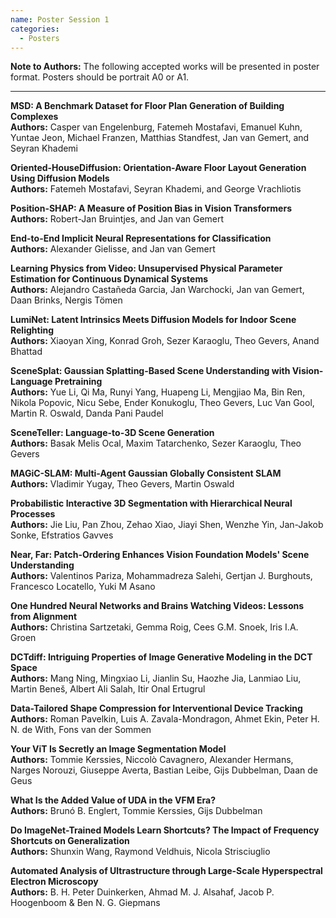 ```yaml
---
name: Poster Session 1
categories:
  - Posters
---
```


**Note to Authors:** The following accepted works will be presented in poster format. Posters should be portrait A0 or A1.

-----

**MSD: A Benchmark Dataset for Floor Plan Generation of Building Complexes**\
**Authors:** Casper van Engelenburg, Fatemeh Mostafavi, Emanuel Kuhn, Yuntae Jeon, Michael Franzen, Matthias Standfest, Jan van Gemert, and Seyran Khademi

**Oriented-HouseDiffusion: Orientation-Aware Floor Layout Generation Using Diffusion Models**\
**Authors:** Fatemeh Mostafavi, Seyran Khademi, and George Vrachliotis

**Position-SHAP: A Measure of Position Bias in Vision Transformers**\
**Authors:** Robert-Jan Bruintjes, and Jan van Gemert

**End-to-End Implicit Neural Representations for Classification**\
**Authors:** Alexander Gielisse, and Jan van Gemert

**Learning Physics from Video: Unsupervised Physical Parameter Estimation for Continuous Dynamical Systems**\
**Authors:** Alejandro Castañeda Garcia, Jan Warchocki, Jan van Gemert, Daan Brinks, Nergis Tömen

**LumiNet: Latent Intrinsics Meets Diffusion Models for Indoor Scene Relighting**\
**Authors:** Xiaoyan Xing, Konrad Groh, Sezer Karaoglu, Theo Gevers, Anand Bhattad

**SceneSplat: Gaussian Splatting-Based Scene Understanding with Vision-Language Pretraining**\
**Authors:** Yue Li, Qi Ma, Runyi Yang, Huapeng Li, Mengjiao Ma, Bin Ren, Nikola Popovic, Nicu Sebe, Ender Konukoglu, Theo Gevers, Luc Van Gool, Martin R. Oswald, Danda Pani Paudel

**SceneTeller: Language-to-3D Scene Generation**\
**Authors:** Basak Melis Ocal, Maxim Tatarchenko, Sezer Karaoglu, Theo Gevers

**MAGiC-SLAM: Multi-Agent Gaussian Globally Consistent SLAM**\
**Authors:** Vladimir Yugay, Theo Gevers, Martin Oswald

**Probabilistic Interactive 3D Segmentation with Hierarchical Neural Processes**\
**Authors:** Jie Liu, Pan Zhou, Zehao Xiao, Jiayi Shen, Wenzhe Yin, Jan-Jakob Sonke, Efstratios Gavves

**Near, Far: Patch-Ordering Enhances Vision Foundation Models' Scene Understanding**\
**Authors:** Valentinos Pariza, Mohammadreza Salehi, Gertjan J. Burghouts, Francesco Locatello, Yuki M Asano

**One Hundred Neural Networks and Brains Watching Videos: Lessons from Alignment**\
**Authors:** Christina Sartzetaki, Gemma Roig, Cees G.M. Snoek, Iris I.A. Groen

**DCTdiff: Intriguing Properties of Image Generative Modeling in the DCT Space**\
**Authors:** Mang Ning, Mingxiao Li, Jianlin Su, Haozhe Jia, Lanmiao Liu, Martin Beneš, Albert Ali Salah, Itir Onal Ertugrul

**Data-Tailored Shape Compression for Interventional Device Tracking**\
**Authors:** Roman Pavelkin, Luis A. Zavala-Mondragon, Ahmet Ekin, Peter H. N. de With, Fons van der Sommen

**Your ViT Is Secretly an Image Segmentation Model**\
**Authors:** Tommie Kerssies, Niccolò Cavagnero, Alexander Hermans, Narges Norouzi, Giuseppe Averta, Bastian Leibe, Gijs Dubbelman, Daan de Geus

**What Is the Added Value of UDA in the VFM Era?**\
**Authors:** Brunó B. Englert, Tommie Kerssies, Gijs Dubbelman

**Do ImageNet-Trained Models Learn Shortcuts? The Impact of Frequency Shortcuts on Generalization**\
**Authors:** Shunxin Wang, Raymond Veldhuis, Nicola Strisciuglio

**Automated Analysis of Ultrastructure through Large-Scale Hyperspectral Electron Microscopy**\
**Authors:** B. H. Peter Duinkerken, Ahmad M. J. Alsahaf, Jacob P. Hoogenboom & Ben N. G. Giepmans